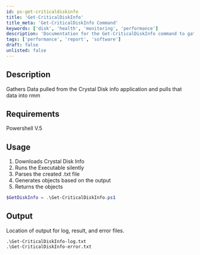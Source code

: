 ```yaml
---
id: ps-get-criticaldiskinfo
title: 'Get-CriticalDiskInfo'
title_meta: 'Get-CriticalDiskInfo Command'
keywords: ['disk', 'health', 'monitoring', 'performance']
description: 'Documentation for the Get-CriticalDiskInfo command to gather data pulled from the CrystalDiskInfo application and return it to RMM.'
tags: ['performance', 'report', 'software']
draft: false
unlisted: false
---
```

## Description
Gathers Data pulled from the Crystal Disk info application and pulls that data into rmm

## Requirements
Powershell V.5

## Usage
1. Downloads Crystal Disk Info
2. Runs the Executable silently
3. Parses the created .txt file
4. Generates objects based on the output
5. Returns the objects


```powershell
$GetDiskInfo = .\Get-CriticalDiskInfo.ps1
```

## Output
Location of output for log, result, and error files.

    .\Get-CriticalDiskInfo-log.txt
    .\Get-CriticalDiskInfo-error.txt

